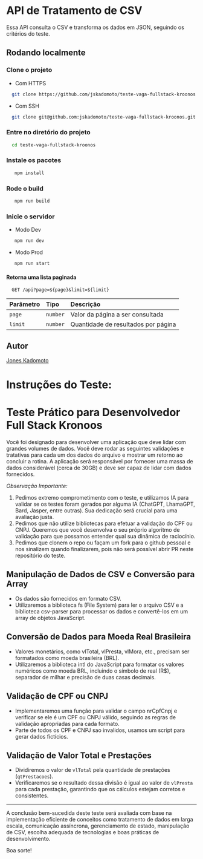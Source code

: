 # API de Tratamento de CSV

Essa API consulta o CSV e transforma os dados em JSON, seguindo os critérios do teste.


## Rodando localmente

### Clone o projeto

* Com HTTPS
```bash
  git clone https://github.com/jskadomoto/teste-vaga-fullstack-kroonos.git
```
* Com SSH
```bash
  git clone git@github.com:jskadomoto/teste-vaga-fullstack-kroonos.git
```

### Entre no diretório do projeto
```bash
  cd teste-vaga-fullstack-kroonos
```

### Instale os pacotes
```bash
   npm install
```

### Rode o build
```bash
   npm run build
```

### Inicie o servidor
* Modo Dev
```bash
   npm run dev
```
* Modo Prod
```bash
   npm run start
```

#### Retorna uma lista paginada
```http
  GET /api?page=${page}&limit=${limit}
```

| Parâmetro   | Tipo       | Descrição                                   |
| :---------- | :--------- | :------------------------------------------ |
| `page`      | `number` | Valor da página a ser consultada |
| `limit`      | `number` | Quantidade de resultados por página |


## Autor

[Jones Kadomoto](https://www.linkedin.com/in/jones-seiji-kadomoto-bezerra-165864180/)

# Instruções do Teste:

# Teste Prático para Desenvolvedor Full Stack Kronoos

Você foi designado para desenvolver uma aplicação que deve lidar com grandes volumes de dados. Você deve rodar as seguintes validações e tratativas para cada um dos dados do arquivo e mostrar um retorno ao concluir a rotina. A aplicação será responsável por fornecer uma massa de dados considerável (cerca de 30GB) e deve ser capaz de lidar com dados fornecidos.

*Observação Importante:*
1. Pedimos extremo comprometimento com o teste, e utilizamos IA para validar se os testes foram gerados por alguma IA (ChatGPT, LhamaGPT, Bard, Jasper, entre outras). Sua dedicação será crucial para uma avaliação justa.
2. Pedimos que não utilize bibliotecas para efetuar a validação do CPF ou CNPJ. Queremos que você desenvolva o seu próprio algoritmo de validação para que possamos entender qual sua dinâmica de raciocínio.
3. Pedimos que clonem o repo ou façam um fork para o github pessoal e nos sinalizem quando finalizarem, pois não será possível abrir PR neste repositório do teste.

## Manipulação de Dados de CSV e Conversão para Array

- Os dados são fornecidos em formato CSV.
- Utilizaremos a biblioteca fs (File System) para ler o arquivo CSV e a biblioteca csv-parser para processar os dados e convertê-los em um array de objetos JavaScript.

## Conversão de Dados para Moeda Real Brasileira

- Valores monetários, como vlTotal, vlPresta, vlMora, etc., precisam ser formatados como moeda brasileira (BRL).
- Utilizaremos a biblioteca intl do JavaScript para formatar os valores numéricos como moeda BRL, incluindo o símbolo de real (R$), separador de milhar e precisão de duas casas decimais.

## Validação de CPF ou CNPJ

- Implementaremos uma função para validar o campo nrCpfCnpj e verificar se ele é um CPF ou CNPJ válido, seguindo as regras de validação apropriadas para cada formato.
- Parte de todos os CPF e CNPJ sao invalidos, usamos um script para gerar dados fictícios. 

## Validação de Valor Total e Prestações

- Dividiremos o valor de `vlTotal` pela quantidade de prestações (`qtPrestacoes`).
- Verificaremos se o resultado dessa divisão é igual ao valor de `vlPresta` para cada prestação, garantindo que os cálculos estejam corretos e consistentes.

---

A conclusão bem-sucedida deste teste será avaliada com base na implementação eficiente de conceitos como tratamento de dados em larga escala, comunicação assíncrona, gerenciamento de estado, manipulação de CSV, escolha adequada de tecnologias e boas práticas de desenvolvimento.

Boa sorte!
